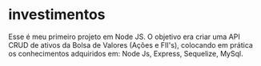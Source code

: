# investimentos
Esse é meu primeiro projeto em Node JS.  O objetivo era criar uma API CRUD de ativos da Bolsa de Valores (Ações e FII's), colocando em prática os conhecimentos adquiridos em: Node Js, Express, Sequelize, MySql.
